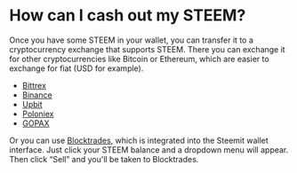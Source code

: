 # How can I cash out my STEEM?

Once you have some STEEM in your wallet, you can transfer it to a cryptocurrency exchange that supports STEEM. There you can exchange it for other cryptocurrencies like Bitcoin or Ethereum, which are easier to exchange for fiat (USD for example).

- [Bittrex](https://bittrex.com/Market/Index?MarketName=BTC-STEEM)
- [Binance](https://www.binance.com/trade.html?symbol=STEEM_BTC)
- [Upbit](https://upbit.com/exchange?code=CRIX.UPBIT.BTC-STEEM)
- [Poloniex](https://poloniex.com/exchange/#btc_steem)
- [GOPAX](https://www.gopax.co.kr/exchange?market=STEEM/KRW)

Or you can use [Blocktrades](https://blocktrades.us/), which is integrated into the Steemit wallet interface. Just click your STEEM balance and a dropdown menu will appear. Then click “Sell” and you'll be taken to Blocktrades.
